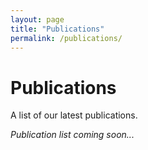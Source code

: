 ```yaml
---
layout: page
title: "Publications"
permalink: /publications/
---
```


# Publications

A list of our latest publications.

*Publication list coming soon...*

